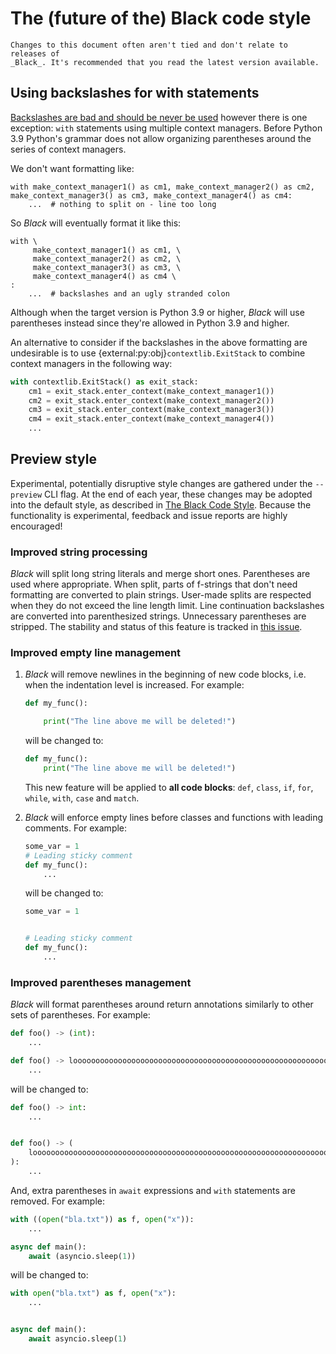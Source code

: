 # The (future of the) Black code style

```{warning}
Changes to this document often aren't tied and don't relate to releases of
_Black_. It's recommended that you read the latest version available.
```

## Using backslashes for with statements

[Backslashes are bad and should be never be used](labels/why-no-backslashes) however
there is one exception: `with` statements using multiple context managers. Before Python
3.9 Python's grammar does not allow organizing parentheses around the series of context
managers.

We don't want formatting like:

```py3
with make_context_manager1() as cm1, make_context_manager2() as cm2, make_context_manager3() as cm3, make_context_manager4() as cm4:
    ...  # nothing to split on - line too long
```

So _Black_ will eventually format it like this:

```py3
with \
     make_context_manager1() as cm1, \
     make_context_manager2() as cm2, \
     make_context_manager3() as cm3, \
     make_context_manager4() as cm4 \
:
    ...  # backslashes and an ugly stranded colon
```

Although when the target version is Python 3.9 or higher, _Black_ will use parentheses
instead since they're allowed in Python 3.9 and higher.

An alternative to consider if the backslashes in the above formatting are undesirable is
to use {external:py:obj}`contextlib.ExitStack` to combine context managers in the
following way:

```python
with contextlib.ExitStack() as exit_stack:
    cm1 = exit_stack.enter_context(make_context_manager1())
    cm2 = exit_stack.enter_context(make_context_manager2())
    cm3 = exit_stack.enter_context(make_context_manager3())
    cm4 = exit_stack.enter_context(make_context_manager4())
    ...
```

## Preview style

Experimental, potentially disruptive style changes are gathered under the `--preview`
CLI flag. At the end of each year, these changes may be adopted into the default style,
as described in [The Black Code Style](./index.rst). Because the functionality is
experimental, feedback and issue reports are highly encouraged!

### Improved string processing

_Black_ will split long string literals and merge short ones. Parentheses are used where
appropriate. When split, parts of f-strings that don't need formatting are converted to
plain strings. User-made splits are respected when they do not exceed the line length
limit. Line continuation backslashes are converted into parenthesized strings.
Unnecessary parentheses are stripped. The stability and status of this feature is
tracked in [this issue](https://github.com/psf/black/issues/2188).

### Improved empty line management

1.  _Black_ will remove newlines in the beginning of new code blocks, i.e. when the
    indentation level is increased. For example:

    ```python
    def my_func():

        print("The line above me will be deleted!")
    ```

    will be changed to:

    ```python
    def my_func():
        print("The line above me will be deleted!")
    ```

    This new feature will be applied to **all code blocks**: `def`, `class`, `if`,
    `for`, `while`, `with`, `case` and `match`.

2.  _Black_ will enforce empty lines before classes and functions with leading comments.
    For example:

    ```python
    some_var = 1
    # Leading sticky comment
    def my_func():
        ...
    ```

    will be changed to:

    ```python
    some_var = 1


    # Leading sticky comment
    def my_func():
        ...
    ```

### Improved parentheses management

_Black_ will format parentheses around return annotations similarly to other sets of
parentheses. For example:

```python
def foo() -> (int):
    ...

def foo() -> looooooooooooooooooooooooooooooooooooooooooooooooooooooooooooooooooooooooooong:
    ...
```

will be changed to:

```python
def foo() -> int:
    ...


def foo() -> (
    looooooooooooooooooooooooooooooooooooooooooooooooooooooooooooooooooooooooooong
):
    ...
```

And, extra parentheses in `await` expressions and `with` statements are removed. For
example:

```python
with ((open("bla.txt")) as f, open("x")):
    ...

async def main():
    await (asyncio.sleep(1))
```

will be changed to:

```python
with open("bla.txt") as f, open("x"):
    ...


async def main():
    await asyncio.sleep(1)
```
